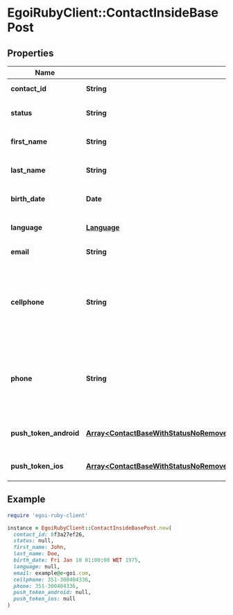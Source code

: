 # EgoiRubyClient::ContactInsideBasePost

## Properties

| Name | Type | Description | Notes |
| ---- | ---- | ----------- | ----- |
| **contact_id** | **String** |  | [optional][readonly] |
| **status** | **String** | Status of the contact | [optional][default to &#39;active&#39;] |
| **first_name** | **String** | First name of the contact | [optional] |
| **last_name** | **String** | Last name of the contact | [optional] |
| **birth_date** | **Date** | Birth date of the contact | [optional] |
| **language** | [**Language**](Language.md) |  | [optional][default to &#39;en&#39;] |
| **email** | **String** | Email of the contact | [optional] |
| **cellphone** | **String** | Cellphone of the contact (country code followed by phone number, split by &#39;-&#39;) | [optional] |
| **phone** | **String** | Phone of the contact (country code followed by phone number, split by &#39;-&#39;) | [optional] |
| **push_token_android** | [**Array&lt;ContactBaseWithStatusNoRemovedFieldsSchemaBasePushTokenAndroidInner&gt;**](ContactBaseWithStatusNoRemovedFieldsSchemaBasePushTokenAndroidInner.md) | Android push token of the contact | [optional] |
| **push_token_ios** | [**Array&lt;ContactBaseWithStatusNoRemovedFieldsSchemaBasePushTokenIosInner&gt;**](ContactBaseWithStatusNoRemovedFieldsSchemaBasePushTokenIosInner.md) | IOS push token of the contact | [optional] |

## Example

```ruby
require 'egoi-ruby-client'

instance = EgoiRubyClient::ContactInsideBasePost.new(
  contact_id: 8f3a27ef26,
  status: null,
  first_name: John,
  last_name: Doe,
  birth_date: Fri Jan 10 01:00:00 WET 1975,
  language: null,
  email: example@e-goi.com,
  cellphone: 351-300404336,
  phone: 351-300404336,
  push_token_android: null,
  push_token_ios: null
)
```

